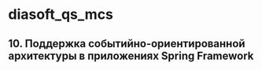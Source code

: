 # diasoft_qs_mcs
## 10. Поддержка событийно-ориентированной архитектуры в приложениях Spring Framework
